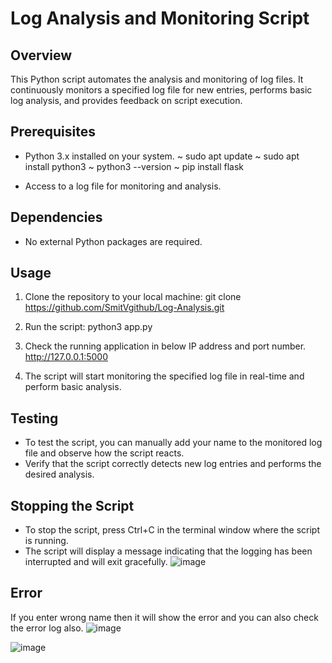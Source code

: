 # Log Analysis and Monitoring Script

## Overview
This Python script automates the analysis and monitoring of log files. It continuously monitors a specified log file for new entries, performs basic log analysis, and provides feedback on script execution.

## Prerequisites
- Python 3.x installed on your system.
~ sudo apt update
~ sudo apt install python3
~ python3 --version
~ pip install flask
  
- Access to a log file for monitoring and analysis.

## Dependencies
- No external Python packages are required.

## Usage
1. Clone the repository to your local machine:
git clone https://github.com/SmitVgithub/Log-Analysis.git

2. Run the script:
python3 app.py

3. Check the running application in below IP address and port number.
http://127.0.0.1:5000

4. The script will start monitoring the specified log file in real-time and perform basic analysis.

## Testing
- To test the script, you can manually add your name to the monitored log file and observe how the script reacts.
- Verify that the script correctly detects new log entries and performs the desired analysis.

## Stopping the Script
- To stop the script, press Ctrl+C in the terminal window where the script is running.
- The script will display a message indicating that the logging has been interrupted and will exit gracefully.
![image](https://github.com/SmitVgithub/Log-Analysis/assets/146537968/9d765697-15c7-40ec-a78f-4fd7f777608e)

## Error
If you enter wrong name then it will show the error and you can also check the error log also.
![image](https://github.com/SmitVgithub/Log-Analysis/assets/146537968/12cfc80d-ec21-4632-ac2e-840c45262579)

![image](https://github.com/SmitVgithub/Log-Analysis/assets/146537968/b7528184-eaa7-4a7d-9651-eeb81053110f)
